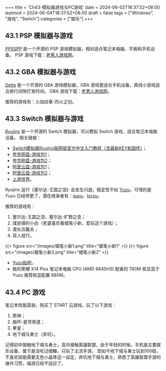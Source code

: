 +++
title = 'Ch43-模拟器游戏与PC游戏'
date = 2024-06-02T18:37:52+08:00
lastmod = 2024-06-04T18:37:52+08:00
draft = false
tags = ["Windows", "游戏", "Switch"]
categories = ["娱乐"]
+++

## 43.1 PSP 模拟器与游戏

[PPSSPP](https://www.ppsspp.org/) 是一个开源的 PSP 游戏模拟器，相对适合笔记本电脑、平板和手机设备。
PSP 游戏下载：[老男人游戏网](https://www.oldmantvg.net/)。

## 43.2 GBA 模拟器与游戏

[Delta](https://github.com/rileytestut/Delta) 是一个开源的 GBA 游戏模拟器，GBA 游戏更适合手机设备，离线小游戏适合旅行间隙打发时间。
GBA 游戏下载：[老男人游戏网](https://www.oldmantvg.net/)。

推荐的游戏有：火焰纹章-烈火之剑。

## 43.3 Switch 模拟器与游戏

[Ryujinx](https://www.iplaysoft.com/ryujinx.html) 是一个开源的 Switch 模拟器，可以模拟 Switch 游戏，适合笔记本电脑设备。
相关链接：

* [Switch模拟器Ryujinx联网版官方中文入门教程（含最新KEY和固件）](https://www.bilibili.com/read/cv20541633/)；
* [夸克网盘-游戏包1](https://pan.quark.cn/s/5526bf5404c6)；
* [夸克网盘-游戏包2](https://pan.quark.cn/s/19619e73b43f)；
* [阿里云盘-游戏包1](https://www.aliyundrive.com/s/sKeAtoeRzz2)；
* [阿里云盘-游戏包2](https://tieba.baidu.com/p/7929635907)；
* [上游世界](https://www.vgter.net/)。

Ryujinx 运行《塞尔达-王国之泪》会发生闪退，稳定性不如 [Yuzu](https://www.iplaysoft.com/yuzu.html)，可惜的是 Yuzu 已经停更了，潜在继承者有：[suyu](https://git.suyu.dev/suyu/suyu)、[torzu](https://github.com/litucks/torzu)。

推荐的游戏有：

1. 塞尔达-王国之泪、塞尔达-旷野之息；
2. 煤炭镇的小白（老婆喜欢看蜡笔小新，爱玩这个游戏）；
3. 潜水员戴夫；
4. 双人成行。

{{< figure src="/images/蜡笔小新1.png" title="蜡笔小新1" >}}
{{< figure src="/images/蜡笔小新2.png" title="蜡笔小新2" >}}

* [Yuzu贴吧](https://tieba.baidu.com/f?kw=yuzu%E6%A8%A1%E6%8B%9F%E5%99%A8&ie=utf-8)。
* 我的荣耀 X14 Plus 笔记本电脑 CPU (AMD 8845HS) 配备的 780M 核显高于 Yuzu 推荐核显配置 680M。

## 43.4 PC 游戏

笔记本性能孱弱，购买了 START 云游戏，玩了以下游戏：

1. 原神；
2. 崩坏-星穹铁道；
3. 拳皇；
4. 地下城与勇士（弃坑）。

记得初中接触地下城与勇士，高中接触英雄联盟，由于年轻的时候，手机是主要娱乐设备，属于是没吃过细糠，只玩了主流手游。
现如今地下城与勇士玩到100级，不喜欢技能需要无色小晶体这一设定，弃坑地下城与勇士，熟悉了英雄联盟手游的操作习惯，端游已经不适应了。
